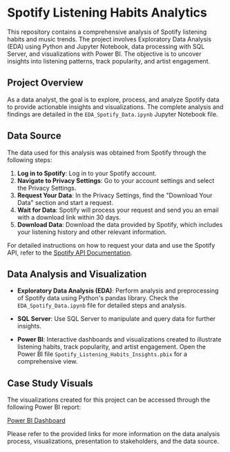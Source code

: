 # Spotify Listening Habits Analytics


This repository contains a comprehensive analysis of Spotify listening habits and music trends. The project involves Exploratory Data Analysis (EDA) using Python and Jupyter Notebook, data processing with SQL Server, and visualizations with Power BI. The objective is to uncover insights into listening patterns, track popularity, and artist engagement.

## Project Overview

As a data analyst, the goal is to explore, process, and analyze Spotify data to provide actionable insights and visualizations. The complete analysis and findings are detailed in the `EDA_Spotify_Data.ipynb` Jupyter Notebook file.

## **Data Source**

The data used for this analysis was obtained from Spotify through the following steps:

1. **Log in to Spotify**: Log in to your Spotify account.
2. **Navigate to Privacy Settings**: Go to your account settings and select the Privacy Settings.
3. **Request Your Data**: In the Privacy Settings, find the "Download Your Data" section and start a request.
4. **Wait for Data**: Spotify will process your request and send you an email with a download link within 30 days.
5. **Download Data**: Download the data provided by Spotify, which includes your listening history and other relevant information.

For detailed instructions on how to request your data and use the Spotify API, refer to the [Spotify API Documentation](https://developer.spotify.com/documentation/web-api/).

## Data Analysis and Visualization

- **Exploratory Data Analysis (EDA)**: Perform analysis and preprocessing of Spotify data using Python's pandas library. Check the `EDA_Spotify_Data.ipynb` file for detailed steps and analysis.

- **SQL Server**: Use SQL Server to manipulate and query data for further insights.

- **Power BI**: Interactive dashboards and visualizations created to illustrate listening habits, track popularity, and artist engagement. Open the Power BI file `Spotify_Listening_Habits_Insights.pbix` for a comprehensive view.

## Case Study Visuals

The visualizations created for this project can be accessed through the following Power BI report:

[Power BI Dashboard](https://yourpowerbi.com/reportlink)

Please refer to the provided links for more information on the data analysis process, visualizations, presentation to stakeholders, and the data source.
